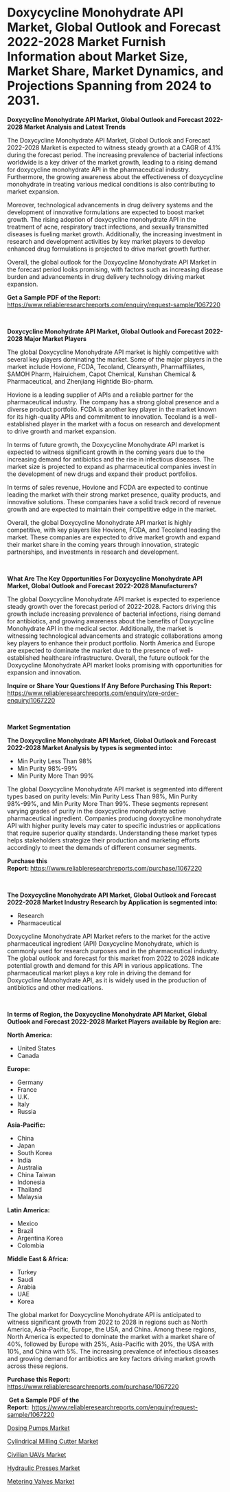 <p><h1>Doxycycline Monohydrate API Market, Global Outlook and Forecast 2022-2028 Market Furnish Information about Market Size, Market Share, Market Dynamics, and Projections Spanning from 2024 to 2031.</h1></p><p><strong>Doxycycline Monohydrate API Market, Global Outlook and Forecast 2022-2028 Market Analysis and Latest Trends</strong></p>
<p><p>The Doxycycline Monohydrate API Market, Global Outlook and Forecast 2022-2028 Market is expected to witness steady growth at a CAGR of 4.1% during the forecast period. The increasing prevalence of bacterial infections worldwide is a key driver of the market growth, leading to a rising demand for doxycycline monohydrate API in the pharmaceutical industry. Furthermore, the growing awareness about the effectiveness of doxycycline monohydrate in treating various medical conditions is also contributing to market expansion.</p><p>Moreover, technological advancements in drug delivery systems and the development of innovative formulations are expected to boost market growth. The rising adoption of doxycycline monohydrate API in the treatment of acne, respiratory tract infections, and sexually transmitted diseases is fueling market growth. Additionally, the increasing investment in research and development activities by key market players to develop enhanced drug formulations is projected to drive market growth further.</p><p>Overall, the global outlook for the Doxycycline Monohydrate API Market in the forecast period looks promising, with factors such as increasing disease burden and advancements in drug delivery technology driving market expansion.</p></p>
<p><strong>Get a Sample PDF of the Report:&nbsp;</strong> <a href="https://www.reliableresearchreports.com/enquiry/request-sample/1067220">https://www.reliableresearchreports.com/enquiry/request-sample/1067220</a></p>
<p>&nbsp;</p>
<p><strong>Doxycycline Monohydrate API Market, Global Outlook and Forecast 2022-2028 Major Market Players</strong></p>
<p><p>The global Doxycycline Monohydrate API market is highly competitive with several key players dominating the market. Some of the major players in the market include Hovione, FCDA, Tecoland, Clearsynth, Pharmaffiliates, SAMOH Pharm, Hairuichem, Capot Chemical, Kunshan Chemical & Pharmaceutical, and Zhenjiang Hightide Bio-pharm.</p><p>Hovione is a leading supplier of APIs and a reliable partner for the pharmaceutical industry. The company has a strong global presence and a diverse product portfolio. FCDA is another key player in the market known for its high-quality APIs and commitment to innovation. Tecoland is a well-established player in the market with a focus on research and development to drive growth and market expansion.</p><p>In terms of future growth, the Doxycycline Monohydrate API market is expected to witness significant growth in the coming years due to the increasing demand for antibiotics and the rise in infectious diseases. The market size is projected to expand as pharmaceutical companies invest in the development of new drugs and expand their product portfolios.</p><p>In terms of sales revenue, Hovione and FCDA are expected to continue leading the market with their strong market presence, quality products, and innovative solutions. These companies have a solid track record of revenue growth and are expected to maintain their competitive edge in the market.</p><p>Overall, the global Doxycycline Monohydrate API market is highly competitive, with key players like Hovione, FCDA, and Tecoland leading the market. These companies are expected to drive market growth and expand their market share in the coming years through innovation, strategic partnerships, and investments in research and development.</p></p>
<p>&nbsp;</p>
<p><strong>What Are The Key Opportunities For Doxycycline Monohydrate API Market, Global Outlook and Forecast 2022-2028 Manufacturers?</strong></p>
<p><p>The global Doxycycline Monohydrate API market is expected to experience steady growth over the forecast period of 2022-2028. Factors driving this growth include increasing prevalence of bacterial infections, rising demand for antibiotics, and growing awareness about the benefits of Doxycycline Monohydrate API in the medical sector. Additionally, the market is witnessing technological advancements and strategic collaborations among key players to enhance their product portfolio. North America and Europe are expected to dominate the market due to the presence of well-established healthcare infrastructure. Overall, the future outlook for the Doxycycline Monohydrate API market looks promising with opportunities for expansion and innovation.</p></p>
<p><strong>Inquire or Share Your Questions If Any Before Purchasing This Report:</strong> <a href="https://www.reliableresearchreports.com/enquiry/pre-order-enquiry/1067220">https://www.reliableresearchreports.com/enquiry/pre-order-enquiry/1067220</a></p>
<p>&nbsp;</p>
<p><strong>Market Segmentation</strong></p>
<p><strong>The Doxycycline Monohydrate API Market, Global Outlook and Forecast 2022-2028 Market Analysis by types is segmented into:</strong></p>
<p><ul><li>Min Purity Less Than 98%</li><li>Min Purity 98%-99%</li><li>Min Purity More Than 99%</li></ul></p>
<p><p>The global Doxycycline Monohydrate API market is segmented into different types based on purity levels: Min Purity Less Than 98%, Min Purity 98%-99%, and Min Purity More Than 99%. These segments represent varying grades of purity in the doxycycline monohydrate active pharmaceutical ingredient. Companies producing doxycycline monohydrate API with higher purity levels may cater to specific industries or applications that require superior quality standards. Understanding these market types helps stakeholders strategize their production and marketing efforts accordingly to meet the demands of different consumer segments.</p></p>
<p><strong>Purchase this Report:&nbsp;</strong><a href="https://www.reliableresearchreports.com/purchase/1067220">https://www.reliableresearchreports.com/purchase/1067220</a></p>
<p>&nbsp;</p>
<p><strong>The Doxycycline Monohydrate API Market, Global Outlook and Forecast 2022-2028 Market Industry Research by Application is segmented into:</strong></p>
<p><ul><li>Research</li><li>Pharmaceutical</li></ul></p>
<p><p>Doxycycline Monohydrate API Market refers to the market for the active pharmaceutical ingredient (API) Doxycycline Monohydrate, which is commonly used for research purposes and in the pharmaceutical industry. The global outlook and forecast for this market from 2022 to 2028 indicate potential growth and demand for this API in various applications. The pharmaceutical market plays a key role in driving the demand for Doxycycline Monohydrate API, as it is widely used in the production of antibiotics and other medications.</p></p>
<p>&nbsp;</p>
<p><strong>In terms of Region, the Doxycycline Monohydrate API Market, Global Outlook and Forecast 2022-2028 Market Players available by Region are:</strong></p>
<p>
    <p> <strong> North America: </strong>
        <ul>
            <li>United States</li>
            <li>Canada</li>
        </ul>
        </p> 
    <p> <strong> Europe: </strong>
        <ul>
            <li>Germany</li>
            <li>France</li>
            <li>U.K.</li>
            <li>Italy</li>
            <li>Russia</li>
        </ul>
        </p> 
    <p> <strong> Asia-Pacific: </strong>
        <ul>
            <li>China</li>
            <li>Japan</li>
            <li>South Korea</li>
            <li>India</li>
            <li>Australia</li>
            <li>China Taiwan</li>
            <li>Indonesia</li>
            <li>Thailand</li>
            <li>Malaysia</li>
        </ul>
        </p> 
    <p> <strong> Latin America: </strong>
        <ul>
            <li>Mexico</li>
            <li>Brazil</li>
            <li>Argentina Korea</li>
            <li>Colombia</li>
        </ul>
        </p> 
    <p> <strong> Middle East & Africa: </strong>
        <ul>
            <li>Turkey</li>
            <li>Saudi</li>
            <li>Arabia</li>
            <li>UAE</li>
            <li>Korea</li>
        </ul>
    </p>
    </p>
<p><p>The global market for Doxycycline Monohydrate API is anticipated to witness significant growth from 2022 to 2028 in regions such as North America, Asia-Pacific, Europe, the USA, and China. Among these regions, North America is expected to dominate the market with a market share of 40%, followed by Europe with 25%, Asia-Pacific with 20%, the USA with 10%, and China with 5%. The increasing prevalence of infectious diseases and growing demand for antibiotics are key factors driving market growth across these regions.</p></p>
<p><strong>Purchase this Report: </strong><a href="https://www.reliableresearchreports.com/purchase/1067220">https://www.reliableresearchreports.com/purchase/1067220</a></p>
<p>&nbsp;<strong>Get a Sample PDF of the Report:&nbsp;&nbsp;</strong><a href="https://www.reliableresearchreports.com/enquiry/request-sample/1067220">https://www.reliableresearchreports.com/enquiry/request-sample/1067220</a></p>
<p><strong></strong></p>
<p><p><a href="https://medium.com/@nayelibosco/dosing-pumps-market-trends-forecast-and-competitive-analysis-to-2031-450e15a97f3c">Dosing Pumps Market</a></p><p><a href="https://medium.com/@nelsonhauck/cylindrical-milling-cutter-market-size-and-market-trends-complete-industry-overview-2024-to-2031-25a0b34bf61f">Cylindrical Milling Cutter Market</a></p><p><a href="https://medium.com/p/18a25df38175/edit">Civilian UAVs Market</a></p><p><a href="https://medium.com/@geoanderson1978/hydraulic-presses-market-the-key-to-successful-business-strategy-forecast-till-2031-269284cc0966">Hydraulic Presses Market</a></p><p><a href="https://medium.com/@nayelibosco/metering-valves-market-size-market-outlook-and-market-forecast-2024-to-2031-6bf7dde016ab">Metering Valves Market</a></p></p>